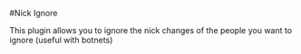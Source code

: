 #Nick Ignore 

This plugin allows you to ignore the nick changes of the people you want to ignore (useful with botnets)